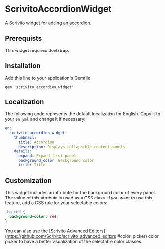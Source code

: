 # ScrivitoAccordionWidget

A Scrivito widget for adding an accordion.

## Prerequists

This widget requires Bootstrap.

## Installation

Add this line to your application's Gemfile:

    gem 'scrivito_accordion_widget'

## Localization

The following code represents the default localization for English. Copy it to your `en.yml` and change it if necessary:

```yaml
en:
  scrivito_accordion_widget:
    thumbnail:
      title: Accordion
      description: Displays collapsible content panels
    details:
      expand: Expand first panel
      background_color: Background color
      title: Title
```

## Customization

This widget includes an attribute for the background color of every panel. The value of this attribute is used as a CSS class. If you want to use this feature, add a CSS rule for your selectable colors:

```css
.bg-red {
  background-color: red;
}
```

You can also use the [Scrivito Advanced Editors](https://github.com/Scrivito/scrivito_advanced_editors #color_picker) color picker to have a better visualization of the selectable color classes.
